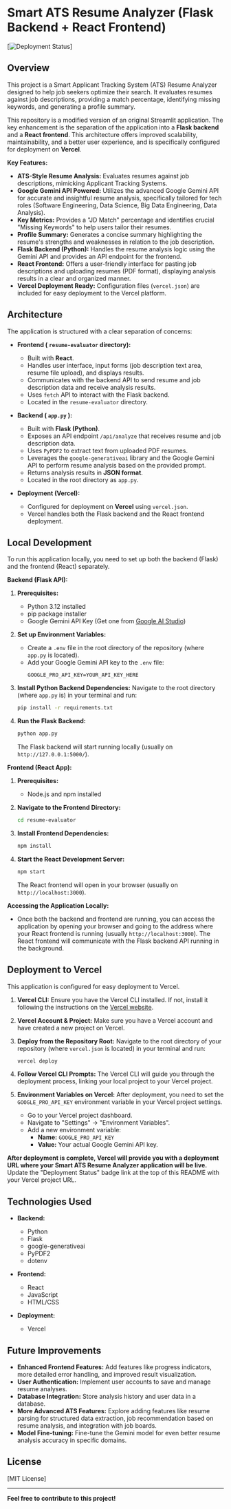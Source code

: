 # Smart ATS Resume Analyzer (Flask Backend + React Frontend)

[![Deployment Status](https://ats-modified-8ee4avlk4-semehs-projects.vercel.app/)]

## Overview

This project is a Smart Applicant Tracking System (ATS) Resume Analyzer designed to help job seekers optimize their search.  It evaluates resumes against job descriptions, providing a match percentage, identifying missing keywords, and generating a profile summary.

This repository is a modified version of an original Streamlit application.  The key enhancement is the separation of the application into a **Flask backend** and a **React frontend**. This architecture offers improved scalability, maintainability, and a better user experience, and is specifically configured for deployment on **Vercel**.

**Key Features:**

*   **ATS-Style Resume Analysis:**  Evaluates resumes against job descriptions, mimicking Applicant Tracking Systems.
*   **Google Gemini API Powered:**  Utilizes the advanced Google Gemini API for accurate and insightful resume analysis, specifically tailored for tech roles (Software Engineering, Data Science, Big Data Engineering, Data Analysis).
*   **Key Metrics:** Provides a "JD Match" percentage and identifies crucial "Missing Keywords" to help users tailor their resumes.
*   **Profile Summary:**  Generates a concise summary highlighting the resume's strengths and weaknesses in relation to the job description.
*   **Flask Backend (Python):**  Handles the resume analysis logic using the Gemini API and provides an API endpoint for the frontend.
*   **React Frontend:**  Offers a user-friendly interface for pasting job descriptions and uploading resumes (PDF format), displaying analysis results in a clear and organized manner.
*   **Vercel Deployment Ready:**  Configuration files (`vercel.json`) are included for easy deployment to the Vercel platform.

## Architecture

The application is structured with a clear separation of concerns:

*   **Frontend ( `resume-evaluator` directory):**
    *   Built with **React**.
    *   Handles user interface, input forms (job description text area, resume file upload), and displays results.
    *   Communicates with the backend API to send resume and job description data and receive analysis results.
    *   Uses `fetch` API to interact with the Flask backend.
    *   Located in the `resume-evaluator` directory.

*   **Backend ( `app.py` ):**
    *   Built with **Flask (Python)**.
    *   Exposes an API endpoint `/api/analyze` that receives resume and job description data.
    *   Uses `PyPDF2` to extract text from uploaded PDF resumes.
    *   Leverages the `google-generativeai` library and the Google Gemini API to perform resume analysis based on the provided prompt.
    *   Returns analysis results in **JSON format**.
    *   Located in the root directory as `app.py`.

*   **Deployment (Vercel):**
    *   Configured for deployment on **Vercel** using `vercel.json`.
    *   Vercel handles both the Flask backend and the React frontend deployment.

## Local Development

To run this application locally, you need to set up both the backend (Flask) and the frontend (React) separately.

**Backend (Flask API):**

1.  **Prerequisites:**
    *   Python 3.12 installed
    *   pip package installer
    *   Google Gemini API Key (Get one from [Google AI Studio](https://makersuite.google.com/app/apikey))

2.  **Set up Environment Variables:**
    *   Create a `.env` file in the root directory of the repository (where `app.py` is located).
    *   Add your Google Gemini API key to the `.env` file:
        ```
        GOOGLE_PRO_API_KEY=YOUR_API_KEY_HERE
        ```

3.  **Install Python Backend Dependencies:**
    Navigate to the root directory (where `app.py` is) in your terminal and run:
    ```bash
    pip install -r requirements.txt
    ```

4.  **Run the Flask Backend:**
    ```bash
    python app.py
    ```
    The Flask backend will start running locally (usually on `http://127.0.0.1:5000/`).

**Frontend (React App):**

1.  **Prerequisites:**
    *   Node.js and npm installed

2.  **Navigate to the Frontend Directory:**
    ```bash
    cd resume-evaluator
    ```

3.  **Install Frontend Dependencies:**
    ```bash
    npm install
    ```

4.  **Start the React Development Server:**
    ```bash
    npm start
    ```
    The React frontend will open in your browser (usually on `http://localhost:3000`).

**Accessing the Application Locally:**

*   Once both the backend and frontend are running, you can access the application by opening your browser and going to the address where your React frontend is running (usually `http://localhost:3000`). The React frontend will communicate with the Flask backend API running in the background.

## Deployment to Vercel

This application is configured for easy deployment to Vercel.

1.  **Vercel CLI:** Ensure you have the Vercel CLI installed. If not, install it following the instructions on the [Vercel website](https://vercel.com/docs/cli).

2.  **Vercel Account & Project:**  Make sure you have a Vercel account and have created a new project on Vercel.

3.  **Deploy from the Repository Root:**
    Navigate to the root directory of your repository (where `vercel.json` is located) in your terminal and run:
    ```bash
    vercel deploy
    ```

4.  **Follow Vercel CLI Prompts:** The Vercel CLI will guide you through the deployment process, linking your local project to your Vercel project.

5.  **Environment Variables on Vercel:**  After deployment, you need to set the `GOOGLE_PRO_API_KEY` environment variable in your Vercel project settings.
    *   Go to your Vercel project dashboard.
    *   Navigate to "Settings" -> "Environment Variables".
    *   Add a new environment variable:
        *   **Name:** `GOOGLE_PRO_API_KEY`
        *   **Value:** Your actual Google Gemini API key.

**After deployment is complete, Vercel will provide you with a deployment URL where your Smart ATS Resume Analyzer application will be live.**  Update the "Deployment Status" badge link at the top of this README with your Vercel project URL.

## Technologies Used

*   **Backend:**
    *   Python
    *   Flask
    *   google-generativeai
    *   PyPDF2
    *   dotenv

*   **Frontend:**
    *   React
    *   JavaScript
    *   HTML/CSS

*   **Deployment:**
    *   Vercel

## Future Improvements

*   **Enhanced Frontend Features:**  Add features like progress indicators, more detailed error handling, and improved result visualization.
*   **User Authentication:** Implement user accounts to save and manage resume analyses.
*   **Database Integration:**  Store analysis history and user data in a database.
*   **More Advanced ATS Features:**  Explore adding features like resume parsing for structured data extraction, job recommendation based on resume analysis, and integration with job boards.
*   **Model Fine-tuning:** Fine-tune the Gemini model for even better resume analysis accuracy in specific domains.

## License

[MIT License]

---
**Feel free to contribute to this project!**
